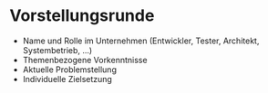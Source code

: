 # Vorstellungsrunde

* Name und Rolle im Unternehmen (Entwickler, Tester, Architekt, Systembetrieb, ...)
* Themenbezogene Vorkenntnisse
* Aktuelle Problemstellung
* Individuelle Zielsetzung
